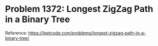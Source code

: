 # Problem 1372: Longest ZigZag Path in a Binary Tree

Reference: https://leetcode.com/problems/longest-zigzag-path-in-a-binary-tree/